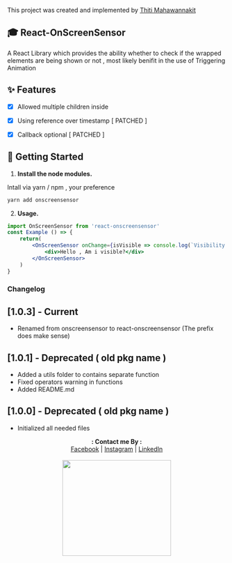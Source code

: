 This project was created and implemented by [Thiti Mahawannakit](https://www.facebook.com/thiti.developer)

## 🎓 React-OnScreenSensor

A React Library which provides the ability whether to check if the wrapped elements are being shown or not , most likely benifit in the use of Triggering Animation

## ✨ Features

- [x] Allowed multiple children inside
- [x] Using reference over timestamp [ PATCHED ]
- [x] Callback optional [ PATCHED ]


## 🚀 Getting Started

1. **Install the node modules.**

Intall via yarn / npm , your preference

```sh
yarn add onscreensensor
```

2. **Usage.**

```jsx
import OnScreenSensor from 'react-onscreensensor'
const Example () => {
    return(
        <OnScreenSensor onChange={isVisible => console.log(`Visibility : ${isVisible}`)}>
            <div>Hello , Am i visible?</div>
        </OnScreenSensor>
    )
}
```

### Changelog

## [1.0.3] - Current
- Renamed from onscreensensor to react-onscreensensor (The prefix does make sense)

## [1.0.1] - Deprecated ( old pkg name )
- Added a utils folder to contains separate function
- Fixed operators warning in functions
- Added README.md

## [1.0.0] - Deprecated ( old pkg name )
- Initialized all needed files

<p align="center">
  <b>: Contact me By :</b><br>
  <a href="https://www.facebook.com/thiti.developer">Facebook</a> |
  <a href="https://www.instagram.com/thiti.mwk/">Instagram</a> |
  <a href="https://www.linkedin.com/in/thiti-mahawannakit-558791183/">LinkedIn</a>
  <br><br>
  <img src="https://media.giphy.com/media/h1u6yvxlVKmfLiSryA/giphy.gif" width="250" height="220">
</p>

